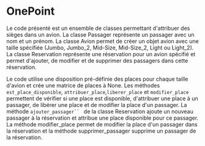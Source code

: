 # OnePoint
Le code présenté est un ensemble de classes permettant d'attribuer des sièges dans un avion. La classe Passager représente un passager avec un nom et un prénom. La classe Avion permet de créer un objet avion avec une taille spécifiée (Jumbo, Jumbo_2, Mid-Size, Mid-Size_2, Light ou Light_2). La classe Reservation représente une réservation pour un avion spécifié et permet d'ajouter, de modifier et de supprimer des passagers dans cette réservation.

Le code utilise une disposition pré-définie des places pour chaque taille d'avion et crée une matrice de places à None. Les méthodes `est_place_disponible`, `attribuer_place`,`liberer_place` et `modifier_place`  permettent de vérifier si une place est disponible, d'attribuer une place à un passager, de libérer une place et de modifier la place d'un passager. La méthode `ajouter_passager`` ` de la classe Reservation ajoute un nouveau passager à la réservation et attribue une place disponible pour ce passager. La méthode modifier_place permet de modifier la place d'un passager dans la réservation et la méthode supprimer_passager supprime un passager de la réservation.

